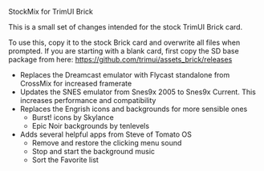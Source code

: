 StockMix for TrimUI Brick

This is a small set of changes intended for the stock TrimUI Brick card.

To use this, copy it to the stock Brick card and overwrite all files when prompted.
If you are starting with a blank card, first copy the SD base package from here:
https://github.com/trimui/assets_brick/releases

- Replaces the Dreamcast emulator with Flycast standalone from CrossMix for increased framerate
- Updates the SNES emulator from Snes9x 2005 to Snes9x Current. This increases performance and compatibility
- Replaces the Engrish icons and backgrounds for more sensible ones
	- Burst! icons by Skylance
	- Epic Noir backgrounds by tenlevels
- Adds several helpful apps from Steve of Tomato OS
	- Remove and restore the clicking menu sound
	- Stop and start the background music
	- Sort the Favorite list
